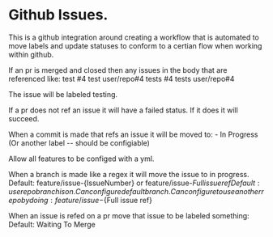 # Github Issues.

This is a github integration around creating a workflow that is automated to move labels and update statuses to conform to a certian flow when working within github.


If an pr is merged and closed then any issues in the body that are referenced like:
    test #4
    test user/repo#4
    tests #4
    tests user/repo#4

The issue will be labeled testing.


If a pr does not ref an issue it will have a failed status.
If it does it will succeed.

When a commit is made that refs an issue it will be moved to:
    - In Progress (Or another label -- should be configiable)

Allow all features to be configed with a yml.

When a branch is made like a regex it will move the issue to in progress.
    Default: feature/issue-{IssueNumber} or feature/issue-${Full issue ref}
    Default: use repo branch is on. Can configure default branch.
    Can configure to use another repo by doing: feature/issue-${Full issue ref}

When an issue is refed on a pr move that issue to be labeled something:
    Default: Waiting To Merge
